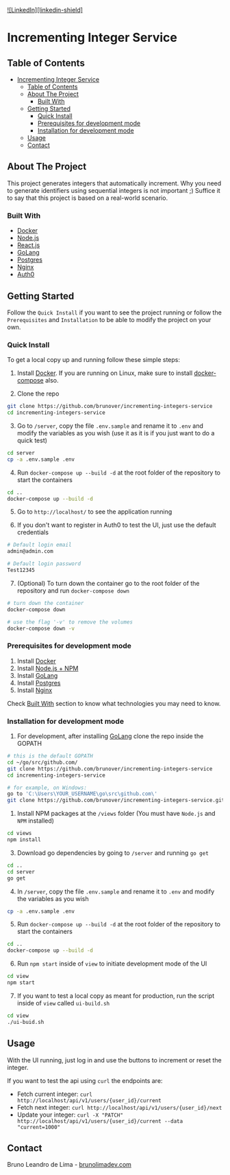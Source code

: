 [![LinkedIn][linkedin-shield]][linkedin-url]

<!-- TABLE OF CONTENTS -->

# Incrementing Integer Service

## Table of Contents

- [Incrementing Integer Service](#incrementing-integer-service)
  - [Table of Contents](#table-of-contents)
  - [About The Project](#about-the-project)
    - [Built With](#built-with)
  - [Getting Started](#getting-started)
    - [Quick Install](#quick-install)
    - [Prerequisites for development mode](#prerequisites-for-development-mode)
    - [Installation for development mode](#installation-for-development-mode)
  - [Usage](#usage)
  - [Contact](#contact)

<!-- ABOUT THE PROJECT -->

## About The Project

This project generates integers that automatically increment. Why you need to generate identifiers using sequential integers
is not important ;) Suffice it to say that this project is based on a real-world scenario.

### Built With

- [Docker](https://www.docker.com/)
- [Node.js](https://nodejs.org/)
- [React.js](https://reactjs.org/)
- [GoLang](https://golang.org/)
- [Postgres](https://www.postgresql.org/)
- [Nginx](https://www.nginx.com/)
- [Auth0](https://auth0.com/)

<!-- GETTING STARTED -->

## Getting Started

Follow the `Quick Install` if you want to see the project running or follow the `Prerequisites` and `Installation` to be able to modify the project on your own.

### Quick Install

To get a local copy up and running follow these simple steps:

1. Install [Docker](https://www.docker.com/). If you are running on Linux, make sure to install [docker-compose](https://docs.docker.com/compose/install/) also.

2. Clone the repo

```sh
git clone https://github.com/brunover/incrementing-integers-service
cd incrementing-integers-service
```

3. Go to `/server`, copy the file `.env.sample` and rename it to `.env` and modify the variables as you wish (use it as it is if you just want to do a quick test)

```sh
cd server
cp -a .env.sample .env
```

4. Run `docker-compose up --build -d` at the root folder of the repository to start the containers

```sh
cd ..
docker-compose up --build -d
```

5. Go to `http://localhost/` to see the application running

6. If you don't want to register in Auth0 to test the UI, just use the default credentials

```sh
# Default login email
admin@admin.com

# Default login password
Test12345
```

7. (Optional) To turn down the container go to the root folder of the repository and run `docker-compose down`

```sh
# turn down the container
docker-compose down

# use the flag '-v' to remove the volumes
docker-compose down -v
```

### Prerequisites for development mode

1. Install [Docker](https://www.docker.com/)
2. Install [Node.js + NPM](https://nodejs.org/)
3. Install [GoLang](https://golang.org/)
4. Install [Postgres](https://www.postgresql.org/)
5. Install [Nginx](https://www.nginx.com/)

Check [Built With](#built-with) section to know what technologies you may need to know.

### Installation for development mode

1. For development, after installing [GoLang](https://golang.org/) clone the repo inside the GOPATH

```sh
# this is the default GOPATH
cd ~/go/src/github.com/
git clone https://github.com/brunover/incrementing-integers-service
cd incrementing-integers-service

# for example, on Windows:
go to 'C:\Users\YOUR_USERNAME\go\src\github.com\'
git clone https://github.com/brunover/incrementing-integers-service.git
```

1. Install NPM packages at the `/views` folder (You must have `Node.js` and `NPM` installed)

```sh
cd views
npm install
```

3. Download go dependencies by going to `/server` and running `go get`

```sh
cd ..
cd server
go get
```

4. In `/server`, copy the file `.env.sample` and rename it to `.env` and modify the variables as you wish

```sh
cp -a .env.sample .env
```

5. Run `docker-compose up --build -d` at the root folder of the repository to start the containers

```sh
cd ..
docker-compose up --build -d
```

6. Run `npm start` inside of `view` to initiate development mode of the UI

```sh
cd view
npm start
```

7. If you want to test a local copy as meant for production, run the script inside of `view` called `ui-build.sh`

```sh
cd view
./ui-buid.sh
```

<!-- USAGE EXAMPLES -->

## Usage

With the UI running, just log in and use the buttons to increment or reset the integer.

If you want to test the api using `curl` the endpoints are:

- Fetch current integer: `curl http://localhost/api/v1/users/{user_id}/current`
- Fetch next integer: `curl http://localhost/api/v1/users/{user_id}/next`
- Update your integer: `curl -X "PATCH" http://localhost/api/v1/users/{user_id}/current --data "current=1000"`

<!-- CONTACT -->

## Contact

Bruno Leandro de Lima - [brunolimadev.com](https://brunolimadev.com/)

[linkedin-url]: https://www.linkedin.com/in/brunover/
